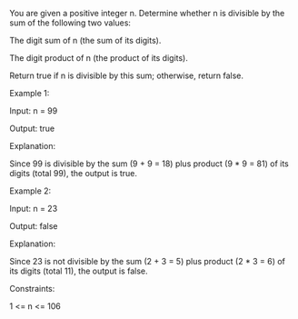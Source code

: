 You are given a positive integer n. Determine whether n is divisible by the sum of the following two values:

The digit sum of n (the sum of its digits).

The digit product of n (the product of its digits).

Return true if n is divisible by this sum; otherwise, return false.

 

Example 1:

Input: n = 99

Output: true

Explanation:

Since 99 is divisible by the sum (9 + 9 = 18) plus product (9 * 9 = 81) of its digits (total 99), the output is true.

Example 2:

Input: n = 23

Output: false

Explanation:

Since 23 is not divisible by the sum (2 + 3 = 5) plus product (2 * 3 = 6) of its digits (total 11), the output is false.

 

Constraints:

1 <= n <= 106